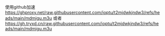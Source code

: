   
使用github加速
https://ghproxy.net/raw.githubusercontent.com/ioptu/t2mjdwkjndw3/refs/heads/main/mdmigu.m3u
或者 https://gh.tryxd.cn/raw.githubusercontent.com/ioptu/t2mjdwkjndw3/refs/heads/main/mdmigu.m3u
